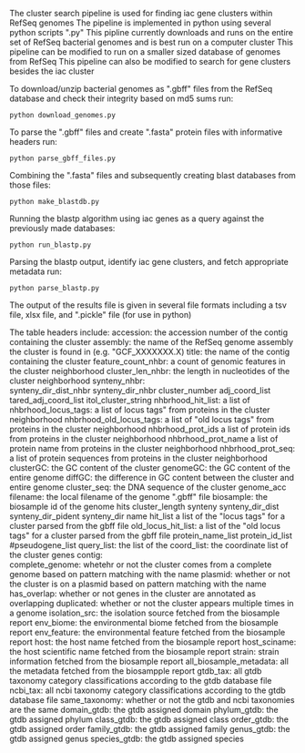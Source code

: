 The cluster search pipeline is used for finding iac gene clusters within RefSeq genomes
The pipeline is implemented in python using several python scripts ".py"
This pipline currently downloads and runs on the entire set of RefSeq bacterial genomes and is best run on a computer cluster
This pipeline can be modified to run on a smaller sized database of genomes from RefSeq
This pipeline can also be modified to search for gene clusters besides the iac cluster

To download/unzip bacterial genomes as ".gbff" files from the RefSeq database and check their integrity based on md5 sums run:
```
python download_genomes.py
```
To parse the ".gbff" files and create ".fasta" protein files with informative headers run:
```
python parse_gbff_files.py
```
Combining the ".fasta" files and subsequently creating blast databases from those files:
```
python make_blastdb.py
```
Running the blastp algorithm using iac genes as a query against the previously made databases:
```
python run_blastp.py
```
Parsing the blastp output, identify iac gene clusters, and fetch appropriate metadata run:
```
python parse_blastp.py
```
The output of the results file is given in several file formats including a tsv file, xlsx file, and ".pickle" file (for use in python)

The table headers include:
accession:			the accession number of the contig containing the cluster
assembly:			the name of the RefSeq genome assembly the cluster is found in (e.g. "GCF_XXXXXXX.X)
title:				the name of the contig containing the cluster
feature_count_nhbr:		a count of genomic features in the cluster neighborhood
cluster_len_nhbr:		the length in nucleotides of the cluster neighborhood
synteny_nhbr:			
synteny_dir_dist_nhbr
synteny_dir_nhbr
cluster_number
adj_coord_list
tared_adj_coord_list
itol_cluster_string
nhbrhood_hit_list:		a list of
nhbrhood_locus_tags:		a list of locus tags" from proteins in the cluster neighborhood
nhbrhood_old_locus_tags:	a list of "old locus tags" from proteins in the cluster neighborhood
nhbrhood_prot_ids		a list of protein ids from proteins in the cluster neighborhood
nhbrhood_prot_name		a list of protein name from proteins in the cluster neighborhood
nhbrhood_prot_seq:		a list of protein sequences from proteins in the cluster neighborhood
clusterGC:			the GC content of the cluster
genomeGC:			the GC content of the entire genome
diffGC:				the difference in GC content between the cluster and entire genome
cluster_seq:			the DNA sequence of the cluster
genome_acc
filename:			the local filename of the genome ".gbff" file
biosample:			the biosample id of the genome
hits
cluster_length
synteny	synteny_dir_dist
synteny_dir_pident
synteny_dir
name
hit_list			a list of the "locus tags" for a cluster parsed from the gbff file
old_locus_hit_list:		a list of the "old locus tags" for a cluster parsed from the gbff file
protein_name_list
protein_id_list
#pseudogene_list
query_list:			the list of the
coord_list:			the coordinate list of the cluster genes
contig:			
complete_genome:		whetehr or not the cluster comes from a complete genome based on pattern matching with the name
plasmid:			whether or not the cluster is on a plasmid based on pattern matching with the name
has_overlap:			whether or not genes in the cluster are annotated as overlapping
duplicated:			whether or not the cluster appears multiple times in a genome
isolation_src:			the isolation source fetched from the biosample report
env_biome:			the environmental biome fetched from the biosample report
env_feature:			the environmental feature fetched from the biosample report
host:				the host name fetched from the biosample report
host_sciname:			the host scientific name fetched from the biosample report
strain:				strain information fetched from the biosample report
all_biosample_metadata:		all the metadata fetched from the biosampple report
gtdb_tax:			all gtdb taxonomy category classifications according to the gtdb database file
ncbi_tax:			all ncbi taxonomy category classifications according to the gtdb database file
same_taxonomy:			whether or not the gtdb and ncbi taxonomies are the same
domain_gtdb:			the gtdb assigned domain
phylum_gtdb:			the gtdb assigned phylum
class_gtdb:			the gtdb assigned class
order_gtdb:			the gtdb assigned order
family_gtdb:			the gtdb assigned family
genus_gtdb:			the gtdb assigned genus
species_gtdb:			the gtdb assigned species
